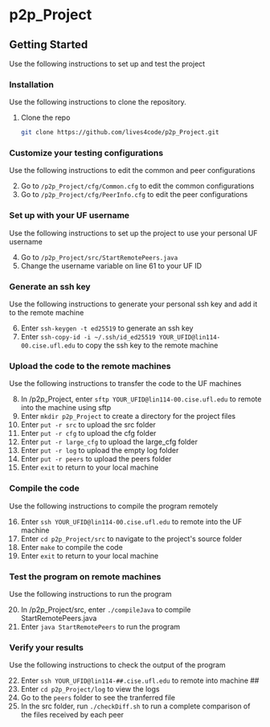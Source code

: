 # p2p_Project
<!-- GETTING STARTED -->
## Getting Started

Use the following instructions to set up and test the project

### Installation

Use the following instructions to clone the repository.
1. Clone the repo
   ```sh
   git clone https://github.com/lives4code/p2p_Project.git
   ```

### Customize your testing configurations

Use the following instructions to edit the common and peer configurations

2. Go to `/p2p_Project/cfg/Common.cfg` to edit the common configurations
3. Go to `/p2p_Project/cfg/PeerInfo.cfg` to edit the peer configurations

### Set up with your UF username 

Use the following instructions to set up the project to use your personal UF username

4. Go to `/p2p_Project/src/StartRemotePeers.java`
5. Change the username variable on line 61 to your UF ID

### Generate an ssh key

Use the following instructions to generate your personal ssh key and add it to the remote machine

6. Enter `ssh-keygen -t ed25519` to generate an ssh key
7. Enter `ssh-copy-id -i ~/.ssh/id_ed25519 YOUR_UFID@lin114-00.cise.ufl.edu` to copy the ssh key to the remote machine

### Upload the code to the remote machines

Use the following instructions to transfer the code to the UF machines

8. In /p2p_Project, enter `sftp YOUR_UFID@lin114-00.cise.ufl.edu` to remote into the machine using sftp
9. Enter `mkdir p2p_Project` to create a directory for the project files
10. Enter `put -r src` to upload the src folder
11. Enter `put -r cfg` to upload the cfg folder
12. Enter `put -r large_cfg` to upload the large_cfg folder
13. Enter `put -r log` to upload the empty log folder
14. Enter `put -r peers` to upload the peers folder
15. Enter `exit` to return to your local machine

### Compile the code

Use the following instructions to compile the program remotely

16. Enter `ssh YOUR_UFID@lin114-00.cise.ufl.edu` to remote into the UF machine
17. Enter `cd p2p_Project/src` to navigate to the project's source folder
18. Enter `make` to compile the code
19. Enter `exit` to return to your local machine

### Test the program on remote machines

Use the following instructions to run the program

20. In /p2p_Project/src, enter `./compileJava` to compile StartRemotePeers.java
21. Enter `java StartRemotePeers` to run the program

### Verify your results

Use the following instructions to check the output of the program

22. Enter `ssh YOUR_UFID@lin114-##.cise.ufl.edu` to remote into machine ##
23. Enter `cd p2p_Project/log` to view the logs
24. Go to the `peers` folder to see the tranferred file
25. In the src folder, run `./checkDiff.sh` to run a complete comparison of the files received by each peer
